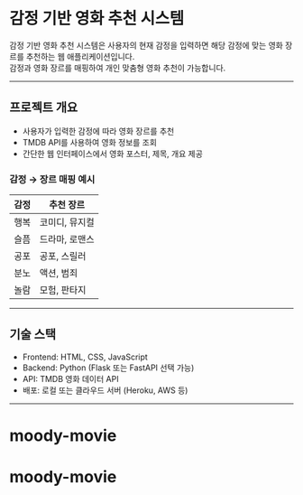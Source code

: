 # 감정 기반 영화 추천 시스템

감정 기반 영화 추천 시스템은 사용자의 현재 감정을 입력하면 해당 감정에 맞는 영화 장르를 추천하는 웹 애플리케이션입니다.  
감정과 영화 장르를 매핑하여 개인 맞춤형 영화 추천이 가능합니다.

---

## 프로젝트 개요

- 사용자가 입력한 감정에 따라 영화 장르를 추천
- TMDB API를 사용하여 영화 정보를 조회
- 간단한 웹 인터페이스에서 영화 포스터, 제목, 개요 제공

### 감정 → 장르 매핑 예시
| 감정 | 추천 장르 |
|------|-----------|
| 행복 | 코미디, 뮤지컬 |
| 슬픔 | 드라마, 로맨스 |
| 공포 | 공포, 스릴러 |
| 분노 | 액션, 범죄 |
| 놀람 | 모험, 판타지 |

---

## 기술 스택

- Frontend: HTML, CSS, JavaScript
- Backend: Python (Flask 또는 FastAPI 선택 가능)
- API: TMDB 영화 데이터 API
- 배포: 로컬 또는 클라우드 서버 (Heroku, AWS 등)

---


# moody-movie
# moody-movie
